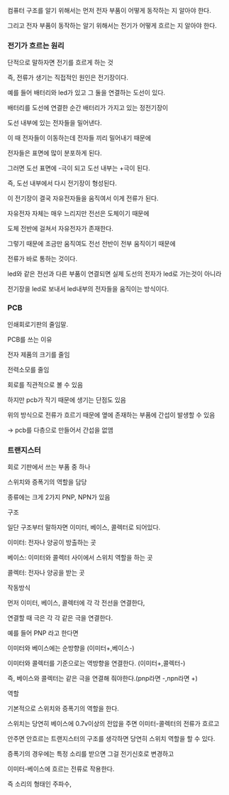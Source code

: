 

컴퓨터 구조를 알기 위해서는 먼저 전자 부품이 어떻게 동작하는 지 알아야 한다.

그리고 전자 부품이 동작하는 알기 위해서는 전기가 어떻게 흐르는 지 알아야 한다.

### 전기가 흐르는 원리

단적으로 말하자면 전기를 흐르게 하는 것

즉, 전류가 생기는 직접적인 원인은 전기장이다.

예를 들어 배터리와 led가 있고 그 둘을 연결하는 도선이 있다.

배터리를 도선에 연결한 순간 배터리가 가지고 있는 정전기장이

도선 내부에 있는 전자들을 밀어낸다. 

이 때 전자들이 이동하는데 전자들 끼리 밀어내기 때문에

전자들은 표면에 많이 분포하게 된다.

그러면 도선 표면에 -극이 되고 도선 내부는 +극이 된다.

즉, 도선 내부에서 다시 전기장이 형성된다.

이 전기장이 결국 자유전자들을 움직여서 이게 전류가 된다.

자유전자 자체는 매우 느리지만 전선은 도체이기 때문에

도체 전반에 걸쳐서 자유전자가 존재한다. 

그렇기 때문에 조금만 움직여도 전선 전반이 전부 움직이기 때문에

전류가 바로 통하는 것이다.

led와 같은 전선과 다른 부품이 연결되면 실제 도선의 전자가 led로 가는것이 아니라

전기장을 led로 보내서 led내부의 전자들을 움직이는 방식이다. 

### PCB

인쇄회로기판의 줄임말.

PCB를 쓰는 이유

전자 제품의 크기를 줄임

전력소모를 줄임

회로를 직관적으로 볼 수 있음

하지만 pcb가 작기 때문에 생기는 단점도 있음

위의 방식으로 전류가 흐르기 때문에 옆에 존재하는 부품에 간섭이 발생할 수 있음

→ pcb를 다층으로 만들어서 간섭을 없앰

### 트랜지스터

회로 기판에서 쓰는 부품 중 하나

스위치와 증폭기의 역할을 담당

종류에는 크게 2가지 PNP, NPN가 있음

구조

일단 구조부터 말하자면 이미터, 베이스, 콜렉터로 되어있다.

이미터: 전자나 양공이 방출하는 곳

베이스: 이미터와 콜렉터 사이에서 스위치 역할을 하는 곳

콜렉터: 전자나 양공을 받는 곳

작동방식

먼저 이미터, 베이스, 콜렉터에 각 각 전선을 연결한다,

연결할 때 극은 각 각 같은 극을 연결한다.

예를 들어 PNP 라고 한다면

이미터와 베이스에는 순방향을 (이미터+,베이스-)

이미터와 콜렉터를 기준으로는 역방향을 연결한다. (이미터+,콜렉터-)

즉, 베이스와 콜렉터는 같은 극을 연결해 줘야한다.(pnp라면 -,npn라면 +)

역할

기본적으로 스위치와 증폭기의 역할을 한다.

스위치는 당연히 베이스에 0.7v이상의 전압을 주면 이미터-콜렉터의 전류가 흐르고

안주면 안흐르는 트랜지스터의 구조를 생각하면 당연히 스위치 역할을 할 수 있다.

증폭기의 경우에는 특정 소리를 받으면 그걸 전기신호로 변경하고

이미터-베이스에 흐르는 전류로 작용한다.

즉 소리의 형태인 주파수,
